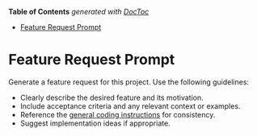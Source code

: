 <!-- START doctoc generated TOC please keep comment here to allow auto update -->
<!-- DON'T EDIT THIS SECTION, INSTEAD RE-RUN doctoc TO UPDATE -->
**Table of Contents**  *generated with [DocToc](https://github.com/thlorenz/doctoc)*

- [Feature Request Prompt](#feature-request-prompt)

<!-- END doctoc generated TOC please keep comment here to allow auto update -->

<!-- file: .github/prompts/feature-request.prompt.md -->

# Feature Request Prompt

Generate a feature request for this project. Use the following guidelines:

- Clearly describe the desired feature and its motivation.
- Include acceptance criteria and any relevant context or examples.
- Reference the
  [general coding instructions](../instructions/general-coding.instructions.md)
  for consistency.
- Suggest implementation ideas if appropriate.

